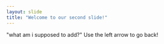 ```yaml
---
layout: slide
title: "Welcome to our second slide!"
---
```

"what am i supposed to add?"
Use the left arrow to go back!
